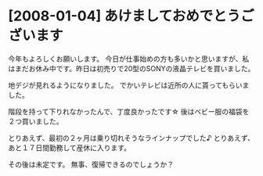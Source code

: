 # [2008-01-04] あけましておめでとうございます


今年もよろしくお願いします。
今日が仕事始めの方も多いかと思いますが、私はまだお休み中です。昨日は初売りで20型のSONYの液晶テレビを買いました。

地デジが見れるようになりました。
でかいテレビは近所の人に貰ってもらいました。

階段を持って下りれなかったんで、丁度良かったです☆
後はベビー服の福袋を２つ買いました。

とりあえず、最初の２ヶ月は乗り切れそうなラインナップでした♪
とりあえず、あと１７日間勤務して産休に入ります。

その後は未定です。
無事、復帰できるのでしょうか？

